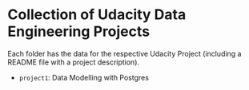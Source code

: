 # Collection of Udacity Data Engineering Projects

Each folder has the data for the respective Udacity Project (including a README file with a project description).

- `project1`: Data Modelling with Postgres



